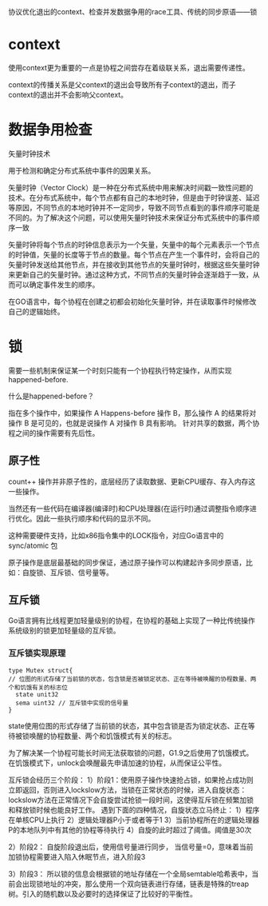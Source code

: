 协议优化退出的context、检查并发数据争用的race工具、传统的同步原语——锁

# context

使用context更为重要的一点是协程之间尝存在着级联关系，退出需要传递性。

context的传播关系是父context的退出会导致所有子context的退出，而子context的退出并不会影响父context。



# 数据争用检查

矢量时钟技术

用于检测和确定分布式系统中事件的因果关系。

矢量时钟（Vector Clock）是一种在分布式系统中用来解决时间戳一致性问题的技术。在分布式系统中，每个节点都有自己的本地时钟，但是由于时钟误差、延迟等原因，不同节点的本地时钟并不一定同步，导致不同节点看到的事件顺序可能是不同的。为了解决这个问题，可以使用矢量时钟技术来保证分布式系统中的事件顺序一致

矢量时钟将每个节点的时钟信息表示为一个矢量，矢量中的每个元素表示一个节点的时钟值，矢量的长度等于节点的数量。每个节点在产生一个事件时，会将自己的矢量时钟发送给其他节点，并在接收到其他节点的矢量时钟时，根据这些矢量时钟来更新自己的矢量时钟。通过这种方式，不同节点的矢量时钟会逐渐趋于一致，从而可以确定事件发生的顺序。

在GO语言中，每个协程在创建之初都会初始化矢量时钟，并在读取事件时候修改自己的逻辑始终。

# 锁

需要一些机制来保证某一个时刻只能有一个协程执行特定操作，从而实现happened-before.

什么是happened-before？

指在多个操作中，如果操作 A Happens-before 操作 B，那么操作 A 的结果将对操作 B 是可见的，也就是说操作 A 对操作 B 具有影响。 针对共享的数据，两个协程之间的操作需要有先后性。

## 原子性

count++ 操作并非原子性的，底层经历了读取数据、更新CPU缓存、存入内存这一些操作。

当然还有一些代码在编译器(编译时)和CPU处理器(在运行时)通过调整指令顺序进行优化。因此一些执行顺序和代码的显示不同。

这种需要硬件支持，比如x86指令集中的LOCK指令，对应Go语言中的sync/atomic 包

原子操作是底层最基础的同步保证，通过原子操作可以构建起许多同步原语，比如：自旋锁、互斥锁、信号量等。


## 互斥锁

Go语言拥有比线程更加轻量级别的协程，在协程的基础上实现了一种比传统操作系统级别的锁更加轻量级的互斥锁。

### 互斥锁实现原理

```
type Mutex struct{
// 位图的形式存储了当前锁的状态，包含锁是否被锁定状态、正在等待被唤醒的协程数量、两个和饥饿有关的标志位
  state unit32 
  sema uint32 // 互斥锁中实现的信号量
}
```

state使用位图的形式存储了当前锁的状态，其中包含锁是否为锁定状态、正在等待被锁唤醒的协程数量、两个和饥饿模式有关的标志。

为了解决某一个协程可能长时间无法获取锁的问题，G1.9之后使用了饥饿模式。在饥饿模式下，unlock会唤醒最先申请加速的协程，从而保证公平性。


互斥锁会经历三个阶段：
1）阶段1：使用原子操作快速抢占锁，如果抢占成功则立即返回，否则进入lockslow方法，当锁在正常状态的时候，进入自旋状态：
      lockslow方法在正常情况下会自旋尝试抢锁一段时间，这使得互斥锁在频繁加锁和释放锁时候也能良好工作。
  遇到下面的四种情况，自旋状态立马终止：
  1）程序在单核CPU上执行
  2）逻辑处理器P小于或者等于1
  3）当前协程所在的逻辑处理器P的本地队列中有其他的协程等待执行
  4）自旋的此时超过了阈值。阈值是30次
      

2）阶段2：
   自旋阶段退出后，使用信号量进行同步，
当信号量=0，意味着当前加锁协程需要进入陷入休眠节点，进入阶段3

3）阶段3：
所以锁的信息会根据锁的地址存储在一个全局semtable哈希表中，当前会出现锁地址的冲突，那么使用一个双向链表进行存储，链表是特殊的treap树。引入的随机数以及必要时的选择保证了比较好的平衡性。



